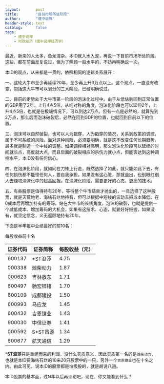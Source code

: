 ```yaml
---
layout:       post
title:        "目前市场所处阶段"
author:       "缠中说禅"
header-style: text
catalog:      false
tags:
    - 缠中说禅
    - 时政经济（缠中说禅经济学）
---
```


最近，新来的人太多，鱼龙混杂，本ID就入水入泥，再说一下目前市场所处阶段。这些，都在前面反复说过，但为了照顾一般水平的，不妨再明确说一次。



本ID的观点，从来都是一贯的，依照相同的逻辑关系展开：



一、这轮大牛市至少再延续20年，至少再上升3万点以上。这个观点，一直没有改变，包括这大牛市可以划分的三大阶段，已经明确说过。



二、目前的走势处于大牛市第一阶段的泡沫化过程中。由于从低估到回到正常位置的GDP用了2年，上升4点5倍。从纯对称的角度，泡沫化阶段也可以延伸2年，上升4点5倍，也就是在极端情况下，可以到达2万点。但有一点是必然的，就算先到2万点，那么后面泡沫破裂后，必然在回到GDP的位置，也就回到目前以下的位置。



三、泡沫可以自然破裂，也可以人为戳穿，人为戳穿的情况，关系到政策的调控，属于不可系统的风险。面对这种风险，必须要明确，就是这不改变任何长期趋势，最多就是制造一个中线的调整。如果调控相对高明，那么泡沫化阶段可以延续的时间就长点，高度就大点，而且后面的破裂相应的杀伤力就小点，但能否达到这种调控水平，本ID没有任何信心。



四、在泡沫化阶段，就如同在刀锋上行走，既然选择了如此，就只能如此下去，有任何损伤都不能怪任何人，要自我承担。如果没有这心脏，那就退出，也别眼红别人去赚取泡沫化中的超高回报。在泡沫化阶段，需要更好的心态、更高的技术。



五、有些股票是值得持有20年，等待整个牛市结束才抛出的，一旦选择了这种股票，就是天荒地老、海枯石烂地持有，但可以根据中短线的波动去把成本降低、在0成本后再增加持有的筹码。站在大牛市的长线角度，泡沫的破裂，也就是提供一个减低成本、增加筹码的大机会，如果有这技术、心态，就要好好把握，如果没有，就坚定信念，义无返顾地持有20年。



下面是半年报中业绩最好的前10名：



每股收益前十名



| 证券代码 | 证券简称 | 每股收益（元） |
| -------- | -------- | ------------- |
| 600137   | *ST浪莎  | 4.75          |
| 000338   | 潍柴动力 | 1.87          |
| 000623   | 吉林敖东 | 1.71          |
| 600497   | 驰宏锌锗 | 1.70          |
| 600109   | 成都建投 | 1.50          |
| 600993   | 马应龙   | 1.45          |
| 600432   | 吉恩镍业 | 1.43          |
| 600030   | 中信证券 | 1.41          |
| 000592   | S*ST昌源 | 1.34          |
| 600677   | 航天通信 | 1.29          |



***ST浪莎**只是重组而来的利润，没什么实质意义，因此实质第一名的是`潍柴动力`，也就是本ID要海枯石烂的10来20只股票中的一只，另外一个`吉恩镍业`也在十名之内。由此可见，说本ID的股票都是垃圾股的，就是胡说八道。



本ID股票的基本面，过N年以后再评论吧，现在，你又能看到什么？
